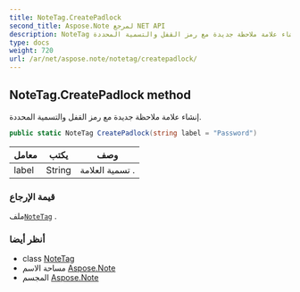```yaml
---
title: NoteTag.CreatePadlock
second_title: Aspose.Note لمرجع NET API
description: NoteTag طريقة. إنشاء علامة ملاحظة جديدة مع رمز القفل والتسمية المحددة.
type: docs
weight: 720
url: /ar/net/aspose.note/notetag/createpadlock/
---
```

## NoteTag.CreatePadlock method

إنشاء علامة ملاحظة جديدة مع رمز القفل والتسمية المحددة.

```csharp
public static NoteTag CreatePadlock(string label = "Password")
```

| معامل | يكتب | وصف |
| --- | --- | --- |
| label | String | تسمية العلامة . |

### قيمة الإرجاع

ملف[`NoteTag`](../) .

### أنظر أيضا

* class [NoteTag](../)
* مساحة الاسم [Aspose.Note](../../notetag/)
* المجسم [Aspose.Note](../../../)



